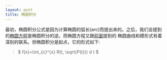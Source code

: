 ```yaml
---
layout: post
title: 椭圆积分 
---
```

最初，椭圆积分公式是因为计算椭圆的弧长(arc)而提出来的。之后，我们会提到的[椭圆方程]()是椭圆积分的逆。而椭圆方程又跟[前面]()提到的
椭圆曲线和模形式有着深刻的联系。但椭圆积分是起点，它的形式如下:
> $ f(x)=\int_{c}^{x} R(t, \sqrt{P(t)}) d t $
